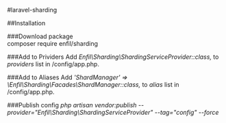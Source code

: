 #laravel-sharding

##Installation

###Download package  
composer require enfil/sharding

###Add to Prividers 
Add _Enfil\Sharding\ShardingServiceProvider::class,_ to _providers_ list in /config/app.php.

###Add to Aliases
Add _'ShardManager'  => \Enfil\Sharding\Facades\ShardManager::class,_ to _alias_ list in /config/app.php.

###Publish config
_php artisan vendor:publish --provider="Enfil\Sharding\ShardingServiceProvider" --tag="config" --force_
